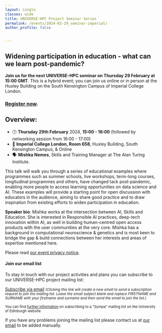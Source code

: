 ```yaml
---
layout: single
classes: wide
title: UNIVERSE-HPC Project Seminar Series
permalink: /events/2024-02-29_seminar-imperial/
author_profile: false


---
```


## Widening participation in education - what can we learn post-pandemic?

**Join us for the next UNIVERSE-HPC seminar on Thursday 29 February at
15:00 GMT**. This is a hybrid event; you can join us online or in person at the Huxley Building on the South Kensington Campus of Imperial College London.

### [Register now](https://forms.office.com/e/b8uFc9kZ97).

## Overview:

- 🕒 **Thursday 29th February** 2024, **15:00 - 16:00** (followed by networking session from 16:00 - 17:00)
- 📌 **Imperial College London, Room 658**, Huxley Building, South Kensington Campus, & Online
- 🗣️ **Mishka Nemes**, Skills and Training Manager at The Alan Turing Institute.


This talk will walk you through a series of educational examples where programmes such as summer schools, live workshops, term-long courses, longitudinal programmes and others, have changed tack post-pandemic, enabling more people to access learning opportunities on data science and AI. These examples will provide a starting point for open discussion with educators in the audience, aiming to share good practice and to draw inspiration from existing efforts to widen participation in education.

**Speaker bio**: Mishka works at the intersection between AI, Skills and Education. She is interested in Responsible AI practices, deep-tech innovation within AI, as well in building human-centred open access products with the user communities at the very core. Mishka has a background in computational neuroscience & genetics and is most keen to bridge the gap & build connections between her interests and areas of expertise mentioned here.

Please read [our event privacy notice](https://www.imperial.ac.uk/media/imperial-college/administration-and-support-services/secretariat/public/ICL---Events-privacy-notice---10-October-2018.pdf).

#### Join our email list

To stay in touch with our project activities and plans you can subscribe to our
UNIVERSE-HPC project mailing list:

<a
href="mailto:sympa@mlist.is.ed.ac.uk?body=SUBSCRIBE%20universe-hpc%20FIRSTNAME%20SURNAME%20%0A%0AQUIT%0A%0A">Subscribe
via email</a> <small>_(Clicking this link will create a new email to send a
subscription request to join the mailing list. Leave the email subject blank
and replace FIRSTNAME and SURNAME with your firstname and surname and then send
the email to join the list.)_</small>

<small>You can find [further
information](https://www.ed.ac.uk/information-services/computing/comms-and-collab/email/lists/sympa/subscribe)
on subscribing to a "Sympa" mailing list on the University of Edinburgh
website.</small>

If you have any problems joining the mailing list please contact us at
[our email](mailto:s.sukhiani@epcc.ed.ac.uk) to be added manually.

